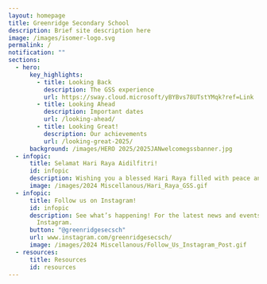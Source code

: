 ```yaml
---
layout: homepage
title: Greenridge Secondary School
description: Brief site description here
image: /images/isomer-logo.svg
permalink: /
notification: ""
sections:
  - hero:
      key_highlights:
        - title: Looking Back
          description: The GSS experience
          url: https://sway.cloud.microsoft/yBYBvs78UTstYMqk?ref=Link
        - title: Looking Ahead
          description: Important dates
          url: /looking-ahead/
        - title: Looking Great!
          description: Our achievements
          url: /looking-great-2025/
      background: /images/HERO 2025/2025JANwelcomegssbanner.jpg
  - infopic:
      title: Selamat Hari Raya Aidilfitri!
      id: infopic
      description: Wishing you a blessed Hari Raya filled with peace and happiness!
      image: /images/2024 Miscellanous/Hari_Raya_GSS.gif
  - infopic:
      title: Follow us on Instagram!
      id: infopic
      description: See what’s happening! For the latest news and events, follow us on
        Instagram.
      button: "@greenridgesecsch"
      url: www.instagram.com/greenridgesecsch/
      image: /images/2024 Miscellanous/Follow_Us_Instagram_Post.gif
  - resources:
      title: Resources
      id: resources
---
```

